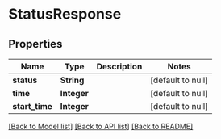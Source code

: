 # StatusResponse
## Properties

| Name | Type | Description | Notes |
|------------ | ------------- | ------------- | -------------|
| **status** | **String** |  | [default to null] |
| **time** | **Integer** |  | [default to null] |
| **start\_time** | **Integer** |  | [default to null] |

[[Back to Model list]](../README.md#documentation-for-models) [[Back to API list]](../README.md#documentation-for-api-endpoints) [[Back to README]](../README.md)

